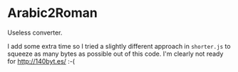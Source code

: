 Arabic2Roman
============

Useless converter.

I add some extra time so I tried a slightly different approach in `shorter.js` to squeeze as many bytes as possible out of this code. I'm clearly not ready for http://140byt.es/ :-(